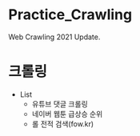 # Practice_Crawling
Web Crawling 2021 Update. 

# 크롤링 

- List
  - 유튜브 댓글 크롤링
  - 네이버 웹툰 급상승 순위 
  - 롤 전적 검색(fow.kr)
  

